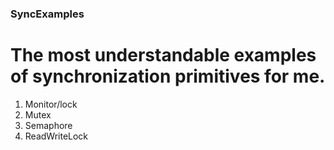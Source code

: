 ### SyncExamples

# The most understandable examples of synchronization primitives for me.

1. Monitor/lock
2. Mutex
3. Semaphore
4. ReadWriteLock
